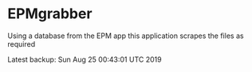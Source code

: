 # EPMgrabber
Using a database from the EPM app this application scrapes the files as required


Latest backup: Sun Aug 25 00:43:01 UTC 2019
